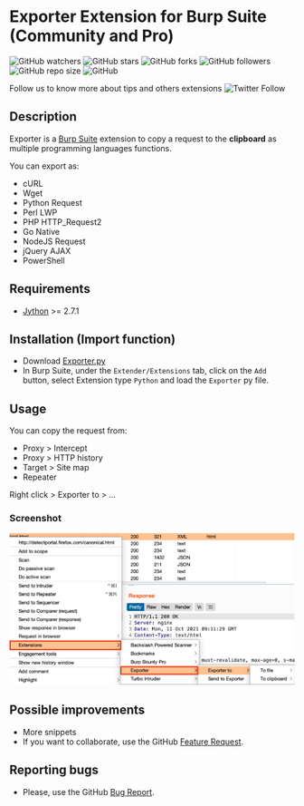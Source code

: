 # Exporter Extension for Burp Suite (Community and Pro)

![GitHub watchers](https://img.shields.io/github/watchers/artssec/burp-exporter?color=%2300A550)
![GitHub stars](https://img.shields.io/github/stars/artssec/burp-exporter?color=%2300A550)
![GitHub forks](https://img.shields.io/github/forks/artssec/burp-exporter?color=%2300A550)
![GitHub followers](https://img.shields.io/github/followers/artssec?color=%2300A550)
![GitHub repo size](https://img.shields.io/github/repo-size/artssec/burp-exporter?color=%2300A550)
![GitHub](https://img.shields.io/github/license/artssec/burp-exporter?color=%2300A550)

Follow us to know more about tips and others extensions ![Twitter Follow](https://img.shields.io/twitter/follow/artssec?logoColor=%2300A550)

## Description
Exporter is a [Burp Suite](https://portswigger.net/burp/) extension to copy a request to the **clipboard** as multiple programming languages functions.

You can export as:
 - cURL
 - Wget
 - Python Request
 - Perl LWP
 - PHP HTTP_Request2
 - Go Native
 - NodeJS Request
 - jQuery AJAX
 - PowerShell

## Requirements

 - [Jython](https://www.jython.org/download) >= 2.7.1

## Installation (Import function)
- Download [Exporter.py](https://github.com/artssec/burp-exporter/blob/master/Exporter.py)
- In Burp Suite, under the `Extender/Extensions` tab, click on the `Add` button, select Extension type `Python`  and load the `Exporter` py file.

## Usage
You can copy the request from:
 - Proxy > Intercept
 - Proxy > HTTP history
 - Target > Site map
 - Repeater

Right click > Exporter to > ...

 ### Screenshot
 ![Screenshot_Exporter_01.jpg](Screenshot_Exporter_01.jpg)

## Possible improvements
 - More snippets
 - If you want to collaborate, use the GitHub [Feature Request](https://github.com/artssec/burp-exporter/issues/new?assignees=artssec&labels=enhancement&template=Feature_Request.md&title=).

## Reporting bugs
 - Please, use the GitHub [Bug Report](https://github.com/artssec/burp-exporter/issues/new?assignees=artssec&labels=bug&template=Bug_Report.md&title=).

